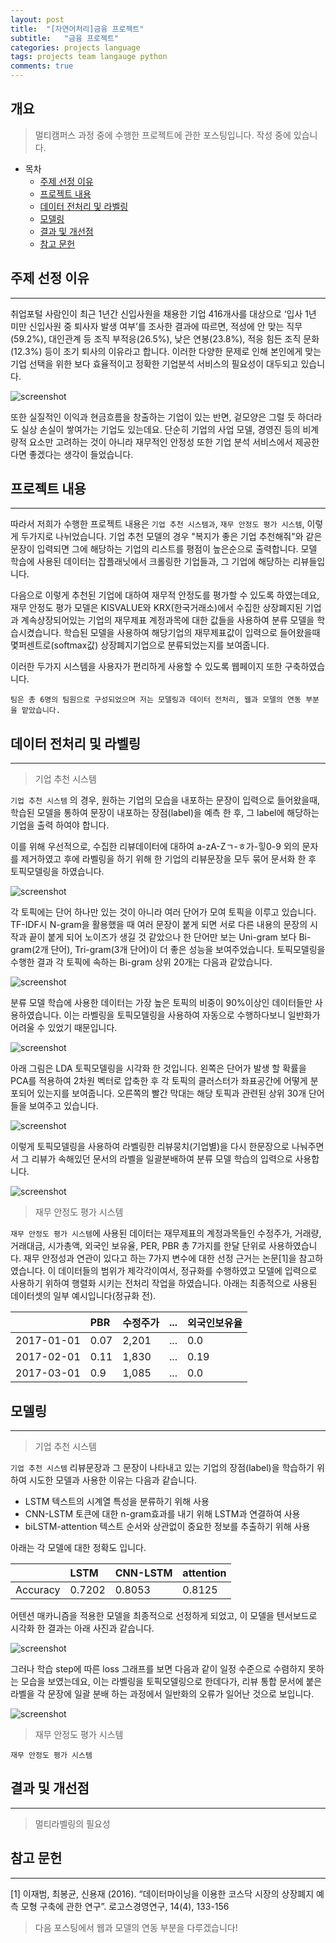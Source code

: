 ```yaml
---
layout: post
title:  "[자연어처리]금융 프로젝트"
subtitle:   "금융 프로젝트"
categories: projects language
tags: projects team langauge python
comments: true
---
```


## 개요
>멀티캠퍼스 과정 중에 수행한 프로젝트에 관한 포스팅입니다. 작성 중에 있습니다. 

- 목차  
	- [주제 선정 이유](#주제-선정-이유)
	- [프로젝트 내용](#프로젝트-내용) 
	- [데이터 전처리 및 라벨링](#데이터-전처리-및-라벨링)
	- [모델링](#모델링)
	- [결과 및 개선점](#결과-및-한계점)
	- [참고 문헌](#참고-문헌)

## 주제 선정 이유
---

취업포털 사람인이 최근 1년간 신입사원을 채용한 기업 416개사를 대상으로 ‘입사 1년 미만 신입사원 중 퇴사자 발생 여부’를 조사한 결과에 따르면, 적성에 안 맞는 직무(59.2%), 대인관계 등 조직 부적응(26.5%), 낮은 연봉(23.8%), 적응 힘든 조직 문화(12.3%) 등이 조기 퇴사의 이유라고 합니다. 이러한 다양한 문제로 인해 본인에게 맞는 기업 선택을 위한 보다 효율적이고 정확한 기업분석 서비스의 필요성이 대두되고 있습니다.  

![screenshot](https://leesohyang.github.io/assets/img/post_img/pre0.png)

또한 실질적인 이익과 현금흐름을 창출하는 기업이 있는 반면, 겉모양은 그럴 듯 하더라도 실상 손실이 쌓여가는 기업도 있는데요. 단순히 기업의 사업 모델, 경영진 등의 비계량적 요소만 고려하는 것이 아니라 재무적인 안정성 또한 기업 분석 서비스에서 제공한다면 좋겠다는 생각이 들었습니다.  
 
## 프로젝트 내용 
---

따라서 저희가 수행한 프로젝트 내용은 `기업 추천 시스템과`, `재무 안정도 평가 시스템`, 이렇게 두가지로 나뉘었습니다.
기업 추천 모델의 경우 "복지가 좋은 기업 추천해줘"와 같은 문장이 입력되면 그에 해당하는 기업의 리스트를 평점이 높은순으로 출력합니다. 모델 학습에 사용된 데이터는 잡플래닛에서 크롤링한 기업들과, 그 기업에 해당하는 리뷰들입니다.
  
다음으로 이렇게 추천된 기업에 대하여 재무적 안정도를 평가할 수 있도록 하였는데요, 재무 안정도 평가 모델은 KISVALUE와 KRX(한국거래소)에서 수집한 상장폐지된 기업과 계속상장되어있는 기업의 재무제표 계정과목에 대한 값들을 사용하여 분류 모델을 학습시켰습니다. 학습된 모델을 사용하여 해당기업의 재무제표값이 입력으로 들어왔을때 몇퍼센트로(softmax값) 상장폐지기업으로 분류되었는지를 보여줍니다. 

이러한 두가지 시스템을 사용자가 편리하게 사용할 수 있도록 웹페이지 또한 구축하였습니다.

`팀은 총 6명의 팀원으로 구성되었으며 저는 모델링과 데이터 전처리, 웹과 모델의 연동 부분을 맡았습니다.`

## 데이터 전처리 및 라벨링 
---

> 기업 추천 시스템

`기업 추천 시스템` 의 경우, 원하는 기업의 모습을 내포하는 문장이 입력으로 들어왔을때, 학습된 모델을 통하여 문장이 내포하는 장점(label)을 예측 한 후, 그 label에 해당하는 기업을 출력 하여야 합니다. 

이를 위해 우선적으로, 수집한 리뷰데이터에 대하여 a-zA-Zㄱ-ㅎ가-힣0-9 외의 문자를 제거하였고 후에 라벨링을 하기 위해 한 기업의 리뷰문장을 모두 묶어 문서화 한 후 토픽모델링을 하였습니다. 

![screenshot](https://leesohyang.github.io/assets/img/post_img/pre1.png)

각 토픽에는 단어 하나만 있는 것이 아니라 여러 단어가 모여 토픽을 이루고 있습니다.
TF-IDF시 N-gram을 활용했을 때 여러 문장이 붙게 되면 서로 다른 내용의 문장의 시작과 끝이 붙게 되어 노이즈가 생길 것 같았으나 한 단어만 보는 Uni-gram 보다 Bi-gram(2개 단어), Tri-gram(3개 단어)이 더 좋은 성능을 보여주었습니다. 토픽모델링을 수행한 결과 각 토픽에 속하는 Bi-gram 상위 20개는 다음과 같았습니다. 

![screenshot](https://leesohyang.github.io/assets/img/post_img/pre2.PNG)

분류 모델 학습에 사용한 데이터는 가장 높은 토픽의 비중이 90%이상인 데이터들만 사용하였습니다. 이는 라벨링을 토픽모델링을 사용하여 자동으로 수행하다보니 일반화가 어려울 수 있었기 때문입니다. 

![screenshot](https://leesohyang.github.io/assets/img/post_img/pre3.PNG)

아래 그림은 LDA 토픽모델링을 시각화 한 것입니다. 왼쪽은 단어가 발생 할 확률을 PCA를 적용하여 2차원 벡터로 압축한 후 각 토픽의 클러스터가 좌표공간에 어떻게 분포되어 있는지를 보여줍니다.
오른쪽의 빨간 막대는 해당 토픽과 관련된 상위 30개 단어들을 보여주고 있습니다.

![screenshot](https://leesohyang.github.io/assets/img/post_img/pre4.png)

이렇게 토픽모델링을 사용하여 라벨링한 리뷰뭉치(기업별)을 다시 한문장으로 나눠주면서 그 리뷰가 속해있던 문서의 라벨을 일괄분배하여 분류 모델 학습의 입력으로 사용합니다. 

![screenshot](https://leesohyang.github.io/assets/img/post_img/pre5.PNG)

> 재무 안정도 평가 시스템

`재무 안정도 평가 시스템`에 사용된 데이터는 재무제표의 계정과목들인 수정주가, 거래량, 거래대금, 시가총액, 외국인 보유율, PER, PBR 총 7가지를 한달 단위로 사용하였습니다. 재무 안정성과 연관이 있다고 하는 7가지 변수에 대한 선정 근거는 논문[1]을 참고하였습니다. 
이 데이터들의 범위가 제각각이여서, 정규화를 수행하였고 모델에 입력으로 사용하기 위하여 행렬화 시키는 전처리 작업을 하였습니다. 아래는 최종적으로 사용된 데이터셋의 일부 예시입니다(정규화 전).

|  | PBR | 수정주가 | ... | 외국인보유율|
|:--------|:--------|:--------|:--------|:--------|
| 2017-01-01 | 0.07 | 2,201 | ... | 0.0 |
| 2017-02-01 | 0.11 | 1,830 | ... | 0.19 |
| 2017-03-01 | 0.9 | 1,085 | ... | 0.0 |


## 모델링
---

> 기업 추천 시스템

`기업 추천 시스템` 리뷰문장과 그 문장이 나타내고 있는 기업의 장점(label)을 학습하기 위하여 시도한 모델과 사용한 이유는 다음과 같습니다. 

* LSTM 텍스트의 시계열 특성을 분류하기 위해 사용
* CNN-LSTM 토큰에 대한 n-gram효과를 내기 위해 LSTM과 연결하여 사용
* biLSTM-attention 텍스트 순서와 상관없이 중요한 정보를 추출하기 위해 사용

아래는 각 모델에 대한 정확도 입니다.

|  | LSTM | CNN-LSTM | attention |
|:--------|:--------|:--------|:--------|
| Accuracy | 0.7202 | 0.8053 | 0.8125 |

어텐션 매카니즘을 적용한 모델을 최종적으로 선정하게 되었고, 이 모델을 텐서보드로 시각화 한 결과는 아래 사진과 같습니다. 

![screenshot](https://leesohyang.github.io/assets/img/post_img/tb1.png)

그러나 학습 step에 따른 loss 그래프를 보면 다음과 같이 일정 수준으로 수렴하지 못하는 모습을 보였는데요, 이는 라벨링을 토픽모델링으로 한데다가, 리뷰 통합 문서에 붙은 라벨을 각 문장에 일괄 분배 하는 과정에서 일반화의 오류가 일어난 것으로 보입니다. 

![screenshot](https://leesohyang.github.io/assets/img/post_img/loss1.png)

>재무 안정도 평가 시스템

`재무 안정도 평가 시스템`

## 결과 및 개선점
---
>멀티라벨링의 필요성



## 참고 문헌
---
[1] 이재범, 최봉균, 신용재 (2016). “데이터마이닝을 이용한 코스닥 시장의 상장폐지 예측 모형 구축에 관한 연구”. 로고스경영연구, 14(4), 133-156



>다음 포스팅에서 웹과 모델의 연동 부분을 다루겠습니다!